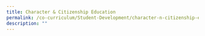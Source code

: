 ```yaml
---
title: Character & Citizenship Education
permalink: /co-curriculum/Student-Development/character-n-citizenship-education
description: ""
---
```


